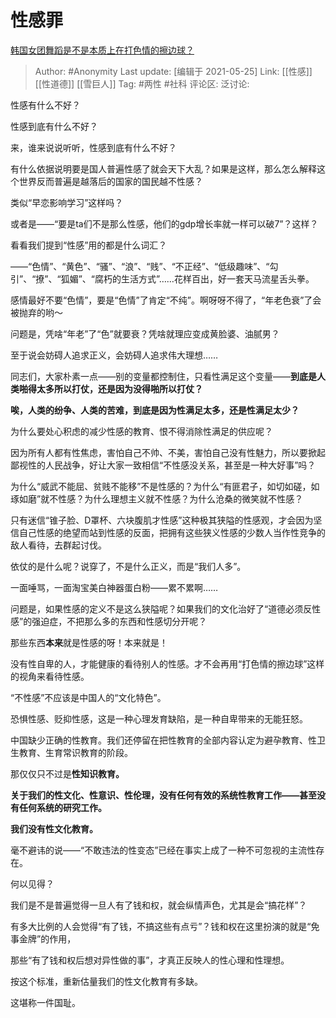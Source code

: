 # 性感罪
[韩国女团舞蹈是不是本质上在打色情的擦边球？](https://www.zhihu.com/question/35317151/answer/866577431)

> Author: #Anonymity
> Last update: [编辑于 2021-05-25]
> Link: [[性感]] [[性道德]] [[雪巨人]]
> Tag: #两性 #社科
> 评论区:
> 泛讨论:

性感有什么不好？

性感到底有什么不好？

来，谁来说说听听，性感到底有什么不好？

有什么依据说明要是国人普遍性感了就会天下大乱？如果是这样，那么怎么解释这个世界反而普遍是越落后的国家的国民越不性感？

类似“早恋影响学习”这样吗？

或者是——“要是ta们不是那么性感，他们的gdp增长率就一样可以破7”？这样？

看看我们提到“性感”用的都是什么词汇？

——“色情”、“黄色”、“骚”、“浪”、“贱”、“不正经”、“低级趣味”、“勾引”、“撩”、“狐媚”、“腐朽的生活方式”……花样百出，好一套天马流星舌头拳。

感情最好不要“色情”，要是“色情”了肯定“不纯”。啊呀呀不得了，“年老色衰”了会被抛弃的哟～

问题是，凭啥“年老”了“色”就要衰？凭啥就理应变成黄脸婆、油腻男？

至于说会妨碍人追求正义，会妨碍人追求伟大理想……

同志们，大家朴素一点——别的变量都控制住，只看性满足这个变量——**到底是人类啪得太多所以打仗，还是因为没得啪所以打仗？**

**唉，人类的纷争、人类的苦难，到底是因为性满足太多，还是性满足太少？**

为什么要处心积虑的减少性感的教育、恨不得消除性满足的供应呢？

因为所有人都有性焦虑，害怕自己不帅、不美，害怕自己没有性魅力，所以要掀起鄙视性的人民战争，好让大家一致相信“不性感没关系，甚至是一种大好事”吗？

为什么“威武不能屈、贫贱不能移”不是性感的？为什么“有匪君子，如切如磋，如琢如磨”就不性感？为什么理想主义就不性感？为什么沧桑的微笑就不性感？

只有迷信“锥子脸、D罩杯、六块腹肌才性感”这种极其狭隘的性感观，才会因为坚信自己性感的绝望而站到性感的反面，把拥有这些狭义性感的少数人当作性竞争的敌人看待，去群起讨伐。

依仗的是什么呢？说穿了，不是什么正义，而是“我们人多”。

一面唾骂，一面淘宝美白神器蛋白粉——累不累啊……

问题是，如果性感的定义不是这么狭隘呢？如果我们的文化治好了“道德必须反性感”的强迫症，不把那么多的东西和性感切分开呢？

那些东西**本来**就是性感的呀！本来就是！

没有性自卑的人，才能健康的看待别人的性感。才不会再用“打色情的擦边球”这样的视角来看待性感。

“不性感”不应该是中国人的“文化特色”。

恐惧性感、贬抑性感，这是一种心理发育缺陷，是一种自卑带来的无能狂怒。

中国缺少正确的性教育。我们还停留在把性教育的全部内容认定为避孕教育、性卫生教育、生育常识教育的阶段。

那仅仅只不过是**性知识教育。**

**关于我们的性文化、性意识、性伦理，没有任何有效的系统性教育工作——甚至没有任何系统的研究工作。**

**我们没有性文化教育。**

毫不避讳的说——“不敢违法的性变态”已经在事实上成了一种不可忽视的主流性存在。

何以见得？

我们是不是普遍觉得一旦人有了钱和权，就会纵情声色，尤其是会“搞花样”？

有多大比例的人会觉得“有了钱，不搞这些有点亏”？钱和权在这里扮演的就是“免事金牌”的作用，

那些“有了钱和权后想对异性做的事”，才真正反映人的性心理和性理想。

按这个标准，重新估量我们的性文化教育有多缺。

这堪称一件国耻。
